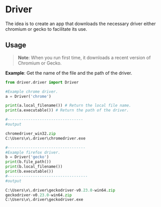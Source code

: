 # Driver

The idea is to create an app that downloads the necessary driver either chromium or gecko to facilitate its use.

## Usage

> **Note**: When you run first time, it downloads a recent version of Chromium or Gecko.

**Example**: Get the name of the file and the path of the driver.

```py
from driver.driver import Driver

#Example chrome driver.
a = Driver('chrome')

print(a.local_filename()) # Return the local file name.
print(a.executable()) # Return the path of the driver.

#---------------------------------
#output

chromedriver_win32.zip
C:\Users\x\.driver\chromedriver.exe

#----------------------------------
#Example firefox driver.
b = Driver('gecko')
print(b.file_path())
print(b.local_filename())
print(b.executable())
#-----------------------------------
#output

C:\Users\x\.driver\geckodriver-v0.23.0-win64.zip
geckodriver-v0.23.0-win64.zip
C:\Users\x\.driver\geckodriver.exe

```